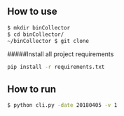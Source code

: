 
## How to use

```bash
$ mkdir binCollector
$ cd binCollector/
~/binCollector $ git clone 
```

#####Install all project requirements 
```bash
pip install -r requirements.txt
```

## How to run

```bash
$ python cli.py -date 20180405 -v 1

```

